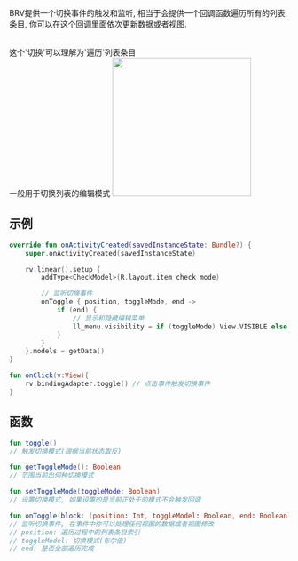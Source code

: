 BRV提供一个切换事件的触发和监听, 相当于会提供一个回调函数遍历所有的列表条目, 你可以在这个回调里面依次更新数据或者视图.

<br>
这个`切换`可以理解为`遍历`列表条目

<br>
一般用于切换列表的编辑模式

<img src="https://i.loli.net/2021/08/14/BVjGH7CT9lZ8KXa.gif" width="250"/>

<br>

## 示例
```kotlin
override fun onActivityCreated(savedInstanceState: Bundle?) {
    super.onActivityCreated(savedInstanceState)

    rv.linear().setup {
        addType<CheckModel>(R.layout.item_check_mode)

        // 监听切换事件
        onToggle { position, toggleMode, end ->
            if (end) {
                // 显示和隐藏编辑菜单
                ll_menu.visibility = if (toggleMode) View.VISIBLE else View.GONE
            }
        }
    }.models = getData()
}

fun onClick(v:View){
    rv.bindingAdapter.toggle() // 点击事件触发切换事件
}

```

## 函数

```kotlin
fun toggle()
// 触发切换模式(根据当前状态取反)

fun getToggleMode(): Boolean
// 范围当前出何种切换模式

fun setToggleMode(toggleMode: Boolean)
// 设置切换模式, 如果设置的是当前正处于的模式不会触发回调

fun onToggle(block: (position: Int, toggleModel: Boolean, end: Boolean) -> Unit)
// 监听切换事件, 在事件中你可以处理任何视图的数据或者视图修改
// position: 遍历过程中的列表条目索引
// toggleModel: 切换模式(布尔值)
// end: 是否全部遍历完成
```

